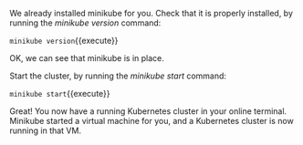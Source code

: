 We already installed minikube for you. Check that it is properly installed, by running the _minikube version_ command:

`minikube version`{{execute}}

OK, we can see that minikube is in place.

Start the cluster, by running the _minikube start_ command:

`minikube start`{{execute}}

Great! You now have a running Kubernetes cluster in your online terminal. Minikube started a virtual machine for you, and a Kubernetes cluster is now running in that VM.
